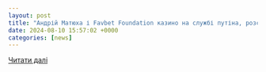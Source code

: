 ```yaml
---
layout: post
title: "Андрій Матюха і Favbet Foundation казино на службі путіна, розслідування західних ЗМІ - Ужгородка"
date: 2024-08-10 15:57:02 +0000
categories: [news]
---
```


[Читати далі](https://www.uzhgorodka.uz.ua/57411.html)
